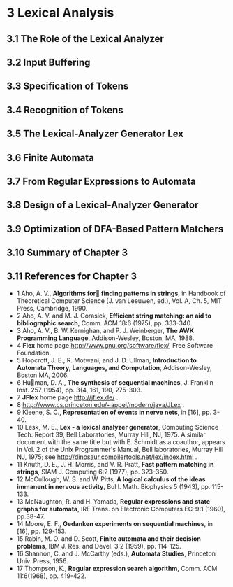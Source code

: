 # 3 Lexical Analysis
## 3.1 The Role of the Lexical Analyzer
## 3.2 Input Buffering  
## 3.3 Specification of Tokens
## 3.4 Recognition of Tokens
## 3.5 The Lexical-Analyzer Generator Lex
## 3.6 Finite Automata
## 3.7 From Regular Expressions to Automata
## 3.8 Design of a Lexical-Analyzer Generator
## 3.9 Optimization of DFA-Based Pattern Matchers  
## 3.10 Summary of Chapter 3
## 3.11 References for Chapter 3

- 1 Aho, A. V., **Algorithms for finding patterns in strings**, in Handbook of Theoretical Computer Science (J. van Leeuwen, ed.), Vol. A, Ch. 5, MIT Press, Cambridge, 1990.
- 2 Aho, A. V. and M. J. Corasick, **Efficient string matching: an aid to bibliographic search**, Comm. ACM 18:6 (1975), pp. 333-340.
- 3 Aho, A. V., B. W. Kernighan, and P. J. Weinberger, **The AWK Programming Language**, Addison-Wesley, Boston, MA, 1988.
- 4 **Flex** home page http://www.gnu.org/software/flex/, Free Software Foundation.
- 5 Hopcroft, J. E., R. Motwani, and J. D. Ullman, **Introduction to Automata Theory, Languages, and Computation**, Addison-Wesley, Boston MA, 2006.
- 6 Human, D. A., **The synthesis of sequential machines**, J. Franklin Inst. 257 (1954), pp. 3{4, 161, 190, 275-303.
- 7 **JFlex** home page http://jflex.de/ .
- 8 http://www.cs.princeton.edu/~appel/modern/java/JLex .
- 9 Kleene, S. C., **Representation of events in nerve nets**, in [16], pp. 3-40.
- 10 Lesk, M. E., **Lex - a lexical analyzer generator**, Computing Science Tech. Report 39, Bell Laboratories, Murray Hill, NJ, 1975. A similar document with the same title but with E. Schmidt as a coauthor, appears in Vol. 2 of the Unix Programmer's Manual, Bell laboratories, Murray Hill NJ, 1975; see http://dinosaur.compilertools.net/lex/index.html .
- 11 Knuth, D. E., J. H. Morris, and V. R. Pratt, **Fast pattern matching in strings**, SIAM J. Computing 6:2 (1977), pp. 323-350.
- 12 McCullough, W. S. and W. Pitts, **A logical calculus of the ideas immanent in nervous activity**, Bul l. Math. Biophysics 5 (1943), pp. 115-133.
- 13 McNaughton, R. and H. Yamada, **Regular expressions and state graphs for automata**, IRE Trans. on Electronic Computers EC-9:1 (1960), pp.38-47.
- 14 Moore, E. F., **Gedanken experiments on sequential machines**, in [16], pp. 129-153.
- 15 Rabin, M. O. and D. Scott, **Finite automata and their decision problems**, IBM J. Res. and Devel. 3:2 (1959), pp. 114-125.
- 16 Shannon, C. and J. McCarthy (eds.), **Automata Studies**, Princeton Univ. Press, 1956.
- 17 Thompson, K., **Regular expression search algorithm**, Comm. ACM 11:6(1968), pp. 419-422.
